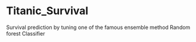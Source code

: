 # Titanic_Survival
Survival prediction by tuning one of the famous ensemble method Random forest Classifier
